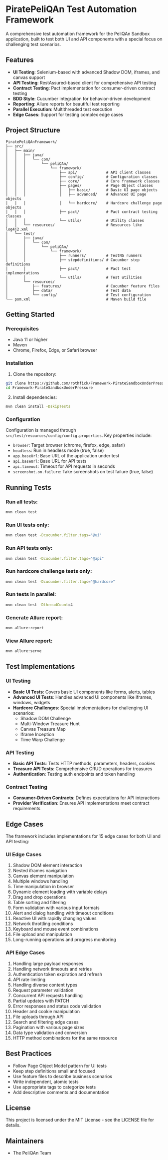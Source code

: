 # PiratePeliQAn Test Automation Framework

A comprehensive test automation framework for the PeliQAn Sandbox application, built to test both UI and API components with a special focus on challenging test scenarios.

## Features

- **UI Testing**: Selenium-based with advanced Shadow DOM, iframes, and canvas support
- **API Testing**: RestAssured-based client for comprehensive API testing
- **Contract Testing**: Pact implementation for consumer-driven contract testing
- **BDD Style**: Cucumber integration for behavior-driven development
- **Reporting**: Allure reports for beautiful test reporting
- **Parallel Execution**: Multithreaded test execution
- **Edge Cases**: Support for testing complex edge cases

## Project Structure

```
PiratePeliQAnFramework/
├── src/
│   ├── main/
│   │   ├── java/
│   │   │   └── com/
│   │   │       └── peliQAn/
│   │   │           └── framework/
│   │   │               ├── api/             # API client classes
│   │   │               ├── config/          # Configuration classes
│   │   │               ├── core/            # Core framework classes
│   │   │               ├── pages/           # Page Object classes
│   │   │               │   ├── basic/       # Basic UI page objects
│   │   │               │   ├── advanced/    # Advanced UI page objects
│   │   │               │   └── hardcore/    # Hardcore challenge page objects
│   │   │               ├── pact/            # Pact contract testing classes
│   │   │               └── utils/           # Utility classes
│   │   └── resources/                       # Resources like log4j2.xml
│   └── test/
│       ├── java/
│       │   └── com/
│       │       └── peliQAn/
│       │           └── framework/
│       │               ├── runners/         # TestNG runners
│       │               ├── stepdefinitions/ # Cucumber step definitions
│       │               ├── pact/            # Pact test implementations
│       │               └── utils/           # Test utilities
│       └── resources/
│           ├── features/                    # Cucumber feature files
│           ├── data/                        # Test data
│           └── config/                      # Test configuration
└── pom.xml                                  # Maven build file
```

## Getting Started

### Prerequisites

- Java 11 or higher
- Maven
- Chrome, Firefox, Edge, or Safari browser

### Installation

1. Clone the repository:
```bash
git clone https://github.com/rothfick/Framework-PirateSandboxUnderPressure.git
cd Framework-PirateSandboxUnderPressure
```

2. Install dependencies:
```bash
mvn clean install -DskipTests
```

### Configuration

Configuration is managed through `src/test/resources/config/config.properties`. Key properties include:

- `browser`: Target browser (chrome, firefox, edge, safari)
- `headless`: Run in headless mode (true, false)
- `app.baseUrl`: Base URL of the application under test
- `api.baseUrl`: Base URL for API tests
- `api.timeout`: Timeout for API requests in seconds
- `screenshot.on.failure`: Take screenshots on test failure (true, false)

## Running Tests

### Run all tests:
```bash
mvn clean test
```

### Run UI tests only:
```bash
mvn clean test -Dcucumber.filter.tags="@ui"
```

### Run API tests only:
```bash
mvn clean test -Dcucumber.filter.tags="@api"
```

### Run hardcore challenge tests only:
```bash
mvn clean test -Dcucumber.filter.tags="@hardcore"
```

### Run tests in parallel:
```bash
mvn clean test -DthreadCount=4
```

### Generate Allure report:
```bash
mvn allure:report
```

### View Allure report:
```bash
mvn allure:serve
```

## Test Implementations

### UI Testing
- **Basic UI Tests**: Covers basic UI components like forms, alerts, tables
- **Advanced UI Tests**: Handles advanced UI components like iframes, windows, widgets
- **Hardcore Challenges**: Special implementations for challenging UI scenarios:
  - Shadow DOM Challenge
  - Multi-Window Treasure Hunt
  - Canvas Treasure Map
  - Iframe Inception
  - Time Warp Challenge

### API Testing
- **Basic API Tests**: Tests HTTP methods, parameters, headers, cookies
- **Treasure API Tests**: Comprehensive CRUD operations for treasures
- **Authentication**: Testing auth endpoints and token handling

### Contract Testing
- **Consumer-Driven Contracts**: Defines expectations for API interactions
- **Provider Verification**: Ensures API implementations meet contract requirements

## Edge Cases

The framework includes implementations for 15 edge cases for both UI and API testing:

### UI Edge Cases
1. Shadow DOM element interaction
2. Nested iframes navigation
3. Canvas element manipulation
4. Multiple windows handling
5. Time manipulation in browser
6. Dynamic element loading with variable delays
7. Drag and drop operations
8. Table sorting and filtering
9. Form validation with various input formats
10. Alert and dialog handling with timeout conditions
11. Reactive UI with rapidly changing values
12. Network throttling conditions
13. Keyboard and mouse event combinations
14. File upload and manipulation
15. Long-running operations and progress monitoring

### API Edge Cases
1. Handling large payload responses
2. Handling network timeouts and retries
3. Authentication token expiration and refresh
4. API rate limiting
5. Handling diverse content types
6. Request parameter validation
7. Concurrent API requests handling
8. Partial updates with PATCH
9. Error responses and status code validation
10. Header and cookie manipulation
11. File uploads through API
12. Search and filtering edge cases
13. Pagination with various page sizes
14. Data type validation and conversion
15. HTTP method combinations for the same resource

## Best Practices

- Follow Page Object Model pattern for UI tests
- Keep step definitions small and focused
- Use feature files to describe business scenarios
- Write independent, atomic tests
- Use appropriate tags to categorize tests
- Add descriptive comments and documentation

## License

This project is licensed under the MIT License - see the LICENSE file for details.

## Maintainers

- The PeliQAn Team